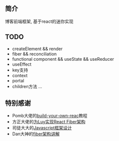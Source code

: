 ## 简介
博客前端框架, 基于react的迷你实现

## TODO
* createElement && render
* fiber && reconciliation
* functional component && useState && useReducer 
* useEffect
* key支持
* context
* portal
* children方法
...

## 特别感谢
* Pomb大佬的[build-your-own-reac](https://pomb.us/build-your-own-react/)教程
* 方正大佬的[为Luy实现React Fiber架构](https://zhuanlan.zhihu.com/p/37098539)
* 司徒大大的[Javascript框架设计](https://book.douban.com/subject/27133542/)
* Dan大神的[fiber架构讲解](https://www.youtube.com/watch?v=aS41Y_eyNrU)